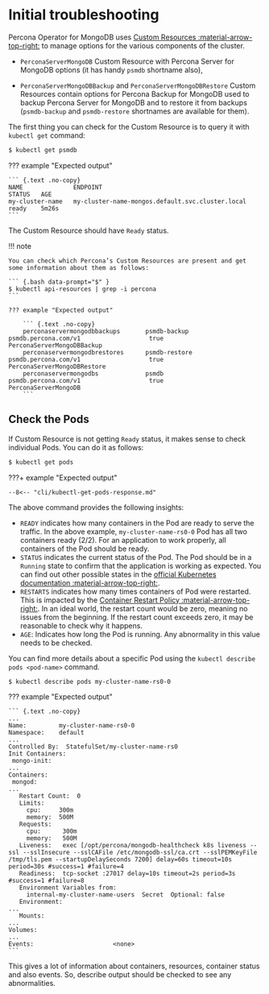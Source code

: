 # Initial troubleshooting

Percona Operator for MongoDB uses [Custom Resources :material-arrow-top-right:](https://kubernetes.io/docs/concepts/extend-kubernetes/api-extension/custom-resources/) to manage options for the various components of the cluster.

* `PerconaServerMongoDB` Custom Resource with Percona Server for MongoDB options (it has handy `psmdb` shortname also),

* `PerconaServerMongoDBBackup` and `PerconaServerMongoDBRestore` Custom Resources contain options for Percona Backup for MongoDB used to backup Percona Server for MongoDB and to restore it from backups (`psmdb-backup` and `psmdb-restore` shortnames are available for them).

The first thing you can check for the Custom Resource is to query it with `kubectl get` command:


``` {.bash data-prompt="$" }
$ kubectl get psmdb
```

??? example "Expected output"

    ``` {.text .no-copy}
    NAME              ENDPOINT                                           STATUS   AGE
    my-cluster-name   my-cluster-name-mongos.default.svc.cluster.local   ready    5m26s
    ```

The Custom Resource should have `Ready` status.

!!! note

    You can check which Percona’s Custom Resources are present and get some information about them as follows:

    ``` {.bash data-prompt="$" }
    $ kubectl api-resources | grep -i percona
    ```

    ??? example "Expected output"

        ``` {.text .no-copy}
        perconaservermongodbbackups       psmdb-backup    psmdb.percona.com/v1                   true         PerconaServerMongoDBBackup
        perconaservermongodbrestores      psmdb-restore   psmdb.percona.com/v1                   true         PerconaServerMongoDBRestore
        perconaservermongodbs             psmdb           psmdb.percona.com/v1                   true         PerconaServerMongoDB
        ```

## Check the Pods

If Custom Resource is not getting `Ready` status, it makes sense to check
individual Pods. You can do it as follows:

``` {.bash data-prompt="$" }
$ kubectl get pods
```

???+ example "Expected output"

    --8<-- "cli/kubectl-get-pods-response.md"

The above command provides the following insights:

* `READY` indicates how many containers in the Pod are ready to serve the
    traffic. In the above example, `my-cluster-name-rs0-0` Pod has all two
    containers ready (2/2). For an application to work properly, all containers
    of the Pod should be ready.
* `STATUS` indicates the current status of the Pod. The Pod should be in a
    `Running` state to confirm that the application is working as expected. You
    can find out other possible states in the [official Kubernetes documentation :material-arrow-top-right:](https://kubernetes.io/docs/concepts/workloads/pods/pod-lifecycle/#pod-phase).
* `RESTARTS` indicates how many times containers of Pod were restarted. This is
    impacted by the [Container Restart Policy :material-arrow-top-right:](https://kubernetes.io/docs/concepts/workloads/pods/pod-lifecycle/#restart-policy).
    In an ideal world, the restart count would be zero, meaning no issues from
    the beginning. If the restart count exceeds zero, it may be reasonable to
    check why it happens.
* `AGE`: Indicates how long the Pod is running. Any abnormality in this value
    needs to be checked.

You can find more details about a specific Pod using the
`kubectl describe pods <pod-name>` command.

``` {.bash data-prompt="$" }
$ kubectl describe pods my-cluster-name-rs0-0
```

??? example "Expected output"

    ``` {.text .no-copy}
    ...
    Name:         my-cluster-name-rs0-0
    Namespace:    default
    ...
    Controlled By:  StatefulSet/my-cluster-name-rs0
    Init Containers:
     mongo-init:
    ...
    Containers:
     mongod:
    ...
       Restart Count:  0
       Limits:
         cpu:     300m
         memory:  500M
       Requests:
         cpu:      300m
         memory:   500M
       Liveness:   exec [/opt/percona/mongodb-healthcheck k8s liveness --ssl --sslInsecure --sslCAFile /etc/mongodb-ssl/ca.crt --sslPEMKeyFile /tmp/tls.pem --startupDelaySeconds 7200] delay=60s timeout=10s period=30s #success=1 #failure=4
       Readiness:  tcp-socket :27017 delay=10s timeout=2s period=3s #success=1 #failure=8
       Environment Variables from:
         internal-my-cluster-name-users  Secret  Optional: false
       Environment:
    ...
       Mounts:
    ...
    Volumes:
    ...
    Events:                      <none>
    ```

This gives a lot of information about containers, resources, container status
and also events. So, describe output should be checked to see any abnormalities.
